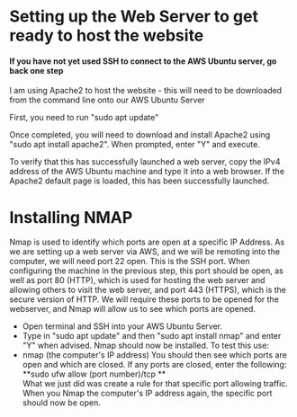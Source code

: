 # Setting up the Web Server to get ready to host the website
#### If you have not yet used SSH to connect to the AWS Ubuntu server, go back one step  
  
I am using Apache2 to host the website - this will need to be downloaded from the command line onto our AWS Ubuntu Server
  
First, you need to run "sudo apt update"  
  
Once completed, you will need to download and install Apache2 using "sudo apt install apache2". When prompted, enter "Y" and execute.  

To verify that this has successfully launched a web server, copy the IPv4 address of the AWS Ubuntu machine and type it into a web browser. If the Apache2 default page is loaded, this has been successfully launched.

# Installing NMAP
Nmap is used to identify which ports are open at a specific IP Address. As we are setting up a web server via AWS, and we will be remoting into the computer, we will need port 22 open. This is the SSH port. When configuring the machine in the previous step, this port should be open, as well as port 80 (HTTP), which is used for hosting the web server and allowing others to visit the web server, and port 443 (HTTPS), which is the secure version of HTTP. We will require these ports to be opened for the webserver, and Nmap will allow us to see which ports are opened.

* Open terminal and SSH into your AWS Ubuntu Server.
* Type in "sudo apt update" and then "sudo apt install nmap" and enter "Y" when advised.
Nmap should now be installed. To test this use:
* nmap (the computer's IP address)
You should then see which ports are open and which are closed.
If any ports are closed, enter the following:  
        **sudo ufw allow (port number)/tcp **   
What we just did was create a rule for that specific port allowing traffic. When you Nmap the computer's IP address again, the specific port should now be open.
